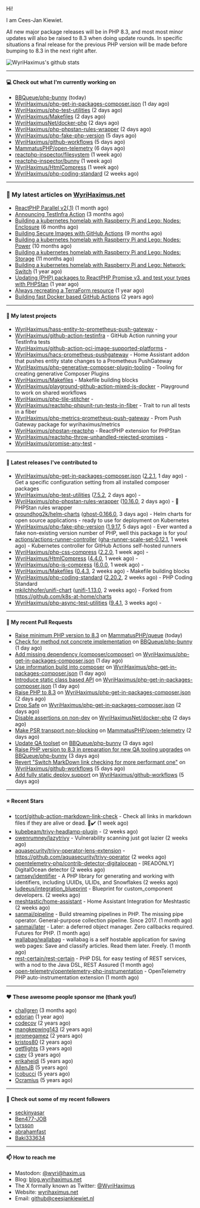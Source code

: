 Hi!

I am Cees-Jan Kiewiet.

All new major package releases will be in PHP 8.3, and most most minor updates will also be raised to 8.3 when doing update rounds. In specific situations a final release for the previous PHP version will be made before bumping to 8.3 in the next right after.

![WyriHaximus's github stats](https://github-readme-stats.vercel.app/api?username=WyriHaximus&show_icons=true)

---

#### 💻 Check out what I'm currently working on

- [BBQueue/php-bunny](https://github.com/BBQueue/php-bunny) (today)
- [WyriHaximus/php-get-in-packages-composer.json](https://github.com/WyriHaximus/php-get-in-packages-composer.json) (1 day ago)
- [WyriHaximus/php-test-utilities](https://github.com/WyriHaximus/php-test-utilities) (2 days ago)
- [WyriHaximus/Makefiles](https://github.com/WyriHaximus/Makefiles) (2 days ago)
- [WyriHaximusNet/docker-php](https://github.com/WyriHaximusNet/docker-php) (2 days ago)
- [WyriHaximus/php-phpstan-rules-wrapper](https://github.com/WyriHaximus/php-phpstan-rules-wrapper) (2 days ago)
- [WyriHaximus/php-fake-php-version](https://github.com/WyriHaximus/php-fake-php-version) (5 days ago)
- [WyriHaximus/github-workflows](https://github.com/WyriHaximus/github-workflows) (5 days ago)
- [MammatusPHP/open-telemetry](https://github.com/MammatusPHP/open-telemetry) (6 days ago)
- [reactphp-inspector/filesystem](https://github.com/reactphp-inspector/filesystem) (1 week ago)
- [reactphp-inspector/bunny](https://github.com/reactphp-inspector/bunny) (1 week ago)
- [WyriHaximus/HtmlCompress](https://github.com/WyriHaximus/HtmlCompress) (1 week ago)
- [WyriHaximus/php-coding-standard](https://github.com/WyriHaximus/php-coding-standard) (2 weeks ago)

---

### 📜 My latest articles on [WyriHaximus.net](https://blog.wyrihaximus.net/)

- [ReactPHP Parallel v2(.1)](https://blog.wyrihaximus.net/2025/06/reactphp-parallel-v2-/) (1 month ago)
- [Announcing TestInfra Action](https://blog.wyrihaximus.net/2025/03/announcing-testinfra-action/) (3 months ago)
- [Building a kubernetes homelab with Raspberry Pi and Lego: Nodes: Enclosure](https://blog.wyrihaximus.net/2024/12/building-a-kubernetes-homelab-with-raspberry-pies-and-lego-nodes-enclosure/) (6 months ago)
- [Building Secure Images with GitHub Actions](https://blog.wyrihaximus.net/2024/10/building-secure-images-with-github-actions/) (9 months ago)
- [Building a kubernetes homelab with Raspberry Pi and Lego: Nodes: Power](https://blog.wyrihaximus.net/2024/09/building-a-kubernetes-homelab-with-raspberry-pies-and-lego-nodes-power/) (10 months ago)
- [Building a kubernetes homelab with Raspberry Pi and Lego: Nodes: Storage](https://blog.wyrihaximus.net/2024/08/building-a-kubernetes-homelab-with-raspberry-pies-and-lego-nodes-storage/) (11 months ago)
- [Building a kubernetes homelab with Raspberry Pi and Lego: Network: Switch](https://blog.wyrihaximus.net/2024/07/building-a-kubernetes-homelab-with-raspberry-pies-and-lego-network-switch/) (1 year ago)
- [Updating (PHP) packages to ReactPHP Promise v3, and test your types with PHPStan](https://blog.wyrihaximus.net/2024/06/updating-php-packages-to-reactphp-promise-v3--and-test-your-types-with-phpstan/) (1 year ago)
- [Always recreating a TerraForm resource](https://blog.wyrihaximus.net/2024/04/always-recreating-a-terraform-resource/) (1 year ago)
- [Building fast Docker based GitHub Actions](https://blog.wyrihaximus.net/2023/03/building-fast-docker-based-github-actions/) (2 years ago)

---

#### 🌱 My latest projects

- [WyriHaximus/hass-entity-to-prometheus-push-gateway](https://github.com/WyriHaximus/hass-entity-to-prometheus-push-gateway) - 
- [WyriHaximus/github-action-testinfra](https://github.com/WyriHaximus/github-action-testinfra) - GitHub Action running your TestInfra tests
- [WyriHaximus/github-action-oci-image-supported-platforms](https://github.com/WyriHaximus/github-action-oci-image-supported-platforms) - 
- [WyriHaximus/hacs-prometheus-pushgateway](https://github.com/WyriHaximus/hacs-prometheus-pushgateway) - Home Assistant addon that pushes entity state changes to a Prometheus PushGateway
- [WyriHaximus/php-generative-composer-plugin-tooling](https://github.com/WyriHaximus/php-generative-composer-plugin-tooling) - Tooling for creating generative Composer Plugins
- [WyriHaximus/Makefiles](https://github.com/WyriHaximus/Makefiles) - Makefile building blocks
- [WyriHaximus/playground-github-action-mixed-js-docker](https://github.com/WyriHaximus/playground-github-action-mixed-js-docker) - Playground to work on shared workflows
- [WyriHaximus/php-tile-stitcher](https://github.com/WyriHaximus/php-tile-stitcher) - 
- [WyriHaximus/reactphp-phpunit-run-tests-in-fiber](https://github.com/WyriHaximus/reactphp-phpunit-run-tests-in-fiber) - Trait to run all tests in a fiber
- [WyriHaximus/php-metrics-prometheus-push-gateway](https://github.com/WyriHaximus/php-metrics-prometheus-push-gateway) - Prom Push Gateway package for wyrihaximus/metrics
- [WyriHaximus/phpstan-reactphp](https://github.com/WyriHaximus/phpstan-reactphp) - ReactPHP extension for PHPStan
- [WyriHaximus/reactphp-throw-unhandled-rejected-promises](https://github.com/WyriHaximus/reactphp-throw-unhandled-rejected-promises) - 
- [WyriHaximus/promise-any-test](https://github.com/WyriHaximus/promise-any-test) - 

---

#### 🔭 Latest releases I've contributed to

- [WyriHaximus/php-get-in-packages-composer.json](https://github.com/WyriHaximus/php-get-in-packages-composer.json) ([2.2.1](https://github.com/WyriHaximus/php-get-in-packages-composer.json/releases/tag/2.2.1), 1 day ago) - Get a specific configuration setting from all installed composer packages
- [WyriHaximus/php-test-utilities](https://github.com/WyriHaximus/php-test-utilities) ([7.5.2](https://github.com/WyriHaximus/php-test-utilities/releases/tag/7.5.2), 2 days ago) - 
- [WyriHaximus/php-phpstan-rules-wrapper](https://github.com/WyriHaximus/php-phpstan-rules-wrapper) ([10.16.0](https://github.com/WyriHaximus/php-phpstan-rules-wrapper/releases/tag/10.16.0), 2 days ago) - 🌯 PHPStan rules wrapper
- [groundhog2k/helm-charts](https://github.com/groundhog2k/helm-charts) ([ghost-0.166.0](https://github.com/groundhog2k/helm-charts/releases/tag/ghost-0.166.0), 3 days ago) - Helm charts for open source applications - ready to use for deployment on Kubernetes
- [WyriHaximus/php-fake-php-version](https://github.com/WyriHaximus/php-fake-php-version) ([1.9.17](https://github.com/WyriHaximus/php-fake-php-version/releases/tag/1.9.17), 5 days ago) - Ever wanted a fake non-existing version number of PHP, well this package is for you!
- [actions/actions-runner-controller](https://github.com/actions/actions-runner-controller) ([gha-runner-scale-set-0.12.1](https://github.com/actions/actions-runner-controller/releases/tag/gha-runner-scale-set-0.12.1), 1 week ago) - Kubernetes controller for GitHub Actions self-hosted runners
- [WyriHaximus/php-css-compress](https://github.com/WyriHaximus/php-css-compress) ([2.2.0](https://github.com/WyriHaximus/php-css-compress/releases/tag/2.2.0), 1 week ago) - 
- [WyriHaximus/HtmlCompress](https://github.com/WyriHaximus/HtmlCompress) ([4.4.0](https://github.com/WyriHaximus/HtmlCompress/releases/tag/4.4.0), 1 week ago) - 
- [WyriHaximus/php-js-compress](https://github.com/WyriHaximus/php-js-compress) ([6.0.0](https://github.com/WyriHaximus/php-js-compress/releases/tag/6.0.0), 1 week ago) - 
- [WyriHaximus/Makefiles](https://github.com/WyriHaximus/Makefiles) ([0.4.3](https://github.com/WyriHaximus/Makefiles/releases/tag/0.4.3), 2 weeks ago) - Makefile building blocks
- [WyriHaximus/php-coding-standard](https://github.com/WyriHaximus/php-coding-standard) ([2.20.2](https://github.com/WyriHaximus/php-coding-standard/releases/tag/2.20.2), 2 weeks ago) - PHP Coding Standard
- [mkilchhofer/unifi-chart](https://github.com/mkilchhofer/unifi-chart) ([unifi-1.13.0](https://github.com/mkilchhofer/unifi-chart/releases/tag/unifi-1.13.0), 2 weeks ago) - Forked from https://github.com/k8s-at-home/charts
- [WyriHaximus/php-async-test-utilities](https://github.com/WyriHaximus/php-async-test-utilities) ([9.4.1](https://github.com/WyriHaximus/php-async-test-utilities/releases/tag/9.4.1), 3 weeks ago) - 

---

#### 🔨 My recent Pull Requests

- [Raise minimum PHP version to 8.3](https://github.com/MammatusPHP/queue/pull/15) on [MammatusPHP/queue](https://github.com/MammatusPHP/queue) (today)
- [Check for method not concrete implementation](https://github.com/BBQueue/php-bunny/pull/8) on [BBQueue/php-bunny](https://github.com/BBQueue/php-bunny) (1 day ago)
- [Add missing dependency (composer/composer)](https://github.com/WyriHaximus/php-get-in-packages-composer.json/pull/40) on [WyriHaximus/php-get-in-packages-composer.json](https://github.com/WyriHaximus/php-get-in-packages-composer.json) (1 day ago)
- [Use information build into composer](https://github.com/WyriHaximus/php-get-in-packages-composer.json/pull/39) on [WyriHaximus/php-get-in-packages-composer.json](https://github.com/WyriHaximus/php-get-in-packages-composer.json) (1 day ago)
- [Introduce static class based API](https://github.com/WyriHaximus/php-get-in-packages-composer.json/pull/38) on [WyriHaximus/php-get-in-packages-composer.json](https://github.com/WyriHaximus/php-get-in-packages-composer.json) (1 day ago)
- [Raise PHP to 8.3](https://github.com/WyriHaximus/php-get-in-packages-composer.json/pull/37) on [WyriHaximus/php-get-in-packages-composer.json](https://github.com/WyriHaximus/php-get-in-packages-composer.json) (2 days ago)
- [Drop Safe](https://github.com/WyriHaximus/php-get-in-packages-composer.json/pull/35) on [WyriHaximus/php-get-in-packages-composer.json](https://github.com/WyriHaximus/php-get-in-packages-composer.json) (2 days ago)
- [Disable assertions on non-dev](https://github.com/WyriHaximusNet/docker-php/pull/285) on [WyriHaximusNet/docker-php](https://github.com/WyriHaximusNet/docker-php) (2 days ago)
- [Make PSR transport non-blocking](https://github.com/MammatusPHP/open-telemetry/pull/5) on [MammatusPHP/open-telemetry](https://github.com/MammatusPHP/open-telemetry) (2 days ago)
- [Update QA toolset](https://github.com/BBQueue/php-bunny/pull/7) on [BBQueue/php-bunny](https://github.com/BBQueue/php-bunny) (3 days ago)
- [Raise PHP version to 8.3 in preparation for new QA tooling upgrades](https://github.com/BBQueue/php-bunny/pull/6) on [BBQueue/php-bunny](https://github.com/BBQueue/php-bunny) (3 days ago)
- [Revert &#34;Switch MarkDown link checking for more performant one&#34;](https://github.com/WyriHaximus/github-workflows/pull/77) on [WyriHaximus/github-workflows](https://github.com/WyriHaximus/github-workflows) (5 days ago)
- [Add fully static deploy support](https://github.com/WyriHaximus/github-workflows/pull/76) on [WyriHaximus/github-workflows](https://github.com/WyriHaximus/github-workflows) (5 days ago)

---

#### ⭐ Recent Stars

- [tcort/github-action-markdown-link-check](https://github.com/tcort/github-action-markdown-link-check) - Check all links in markdown files if they are alive or dead. 🔗✔️ (1 week ago)
- [kubebeam/trivy-headlamp-plugin](https://github.com/kubebeam/trivy-headlamp-plugin) -  (2 weeks ago)
- [owenrumney/lazytrivy](https://github.com/owenrumney/lazytrivy) - Vulnerability scanning just got lazier (2 weeks ago)
- [aquasecurity/trivy-operator-lens-extension](https://github.com/aquasecurity/trivy-operator-lens-extension) - https://github.com/aquasecurity/trivy-operator (2 weeks ago)
- [opentelemetry-php/contrib-detector-digitalocean](https://github.com/opentelemetry-php/contrib-detector-digitalocean) - [READONLY] DigitalOcean detector (2 weeks ago)
- [ramsey/identifier](https://github.com/ramsey/identifier) - A PHP library for generating and working with identifiers, including UUIDs, ULIDs, and Snowflakes (2 weeks ago)
- [ludeeus/integration_blueprint](https://github.com/ludeeus/integration_blueprint) - Blueprint for custom_component developers. (2 weeks ago)
- [meshtastic/home-assistant](https://github.com/meshtastic/home-assistant) - Home Assistant Integration for Meshtastic (2 weeks ago)
- [sanmai/pipeline](https://github.com/sanmai/pipeline) - Build streaming pipelines in PHP. The missing pipe operator. General-purpose collection pipeline. Since 2017. (1 month ago)
- [sanmai/later](https://github.com/sanmai/later) - Later: a deferred object manager. Zero callbacks required. Futures for PHP. (1 month ago)
- [wallabag/wallabag](https://github.com/wallabag/wallabag) - wallabag is a self hostable application for saving web pages: Save and classify articles. Read them later. Freely. (1 month ago)
- [rest-certain/rest-certain](https://github.com/rest-certain/rest-certain) - PHP DSL for easy testing of REST services, with a nod to the Java DSL, REST Assured (1 month ago)
- [open-telemetry/opentelemetry-php-instrumentation](https://github.com/open-telemetry/opentelemetry-php-instrumentation) - OpenTelemetry PHP auto-instrumentation extension (1 month ago)

---

#### ❤️ These awesome people sponsor me (thank you!)

- [challgren](https://github.com/challgren) (3 months ago)
- [edorian](https://github.com/edorian) (1 year ago)
- [codecov](https://github.com/codecov) (2 years ago)
- [mangkepwing143](https://github.com/mangkepwing143) (2 years ago)
- [jeromegamez](https://github.com/jeromegamez) (2 years ago)
- [kristos80](https://github.com/kristos80) (2 years ago)
- [getflights](https://github.com/getflights) (3 years ago)
- [csev](https://github.com/csev) (3 years ago)
- [erikaheidi](https://github.com/erikaheidi) (5 years ago)
- [AllenJB](https://github.com/AllenJB) (5 years ago)
- [lcobucci](https://github.com/lcobucci) (5 years ago)
- [Ocramius](https://github.com/Ocramius) (5 years ago)

---

#### 👯 Check out some of my recent followers

- [seckinyasar](https://github.com/seckinyasar)
- [Ben477-JOB](https://github.com/Ben477-JOB)
- [tyrsson](https://github.com/tyrsson)
- [abrahamfast](https://github.com/abrahamfast)
- [Baki333634](https://github.com/Baki333634)

---

#### 📫 How to reach me

- Mastodon: [@wyri@haxim.us](https://toot-toot.wyrihaxim.us/@wyri)
- Blog: [blog.wyrihaximus.net](https://blog.wyrihaximus.net/)
- The X formally known as Twitter: [@WyriHaximus](https://twitter.com/WyriHaximus)
- Website: [wyrihaximus.net](https://wyrihaximus.net/)
- Email: [github@ceesjankiewiet.nl](mailto:github@ceesjankiewiet.nl)
